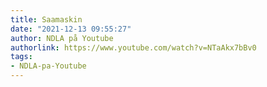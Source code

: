 ```yaml
---
title: Saamaskin
date: "2021-12-13 09:55:27"
author: NDLA på Youtube
authorlink: https://www.youtube.com/watch?v=NTaAkx7bBv0
tags:
- NDLA-pa-Youtube
---
```


